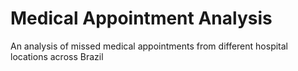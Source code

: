 # Medical Appointment Analysis
 An analysis of missed medical appointments from different hospital locations across Brazil
